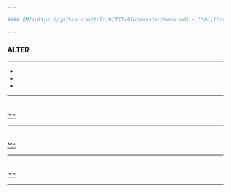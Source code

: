 ```yaml
---

#### [M](https://github.com/ttltrk/TTT/blob/master/menu.md) - [SQL](https://github.com/ttltrk/TTT/blob/master/SQL/SQL.md)

---
```


<h3 id='^'>ALTER</h3>

---

* <a href='#'></a></br>
* <a href='#'></a></br>
* <a href='#'></a></br>

---

<h3 id=''></h3>

```sql

```

<a href='#^'>^^^</a>

---

<h3 id=''></h3>

```sql

```

<a href='#^'>^^^</a>

---

<h3 id=''></h3>

```sql

```

<a href='#^'>^^^</a>

---
